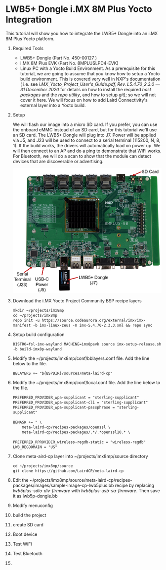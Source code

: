 # LWB5+ Dongle i.MX 8M Plus Yocto Integration



 This tutorial will show you how to integrate the LWB5+ Dongle into an i.MX 8M Plus Yocto platform.

1. Required Tools

   - LWB5+ Dongle (Part No. 450-00127 )
   - i.MX 8M Plus EVK (Part No. 8MPLUSLPD4-EVK)
   - Linux PC with a Yocto Build Environment. As a prerequisite for this tutorial, we are going to assume that you know how to setup a Yocto build environment. This is covered very well in NXP's documentation ( i.e. see *i.MX_Yocto_Project_User's_Guide.pdf, Rev. L5.4.70_2.3.0 — 31 December 2020* for details on how to install the required *host packages* and the *repo utility*, and how to setup *git*); so we will not cover it here. We will focus on how to add Laird Connectivity's external layer into a Yocto build. 

2. Setup

   We will flash our image into a micro SD card. If you prefer, you can use the onboard eMMC instead of an SD card, but for this tutorial we'll use an SD card. The LWB5+ Dongle will plug into J7. Power will be applied via J5, and J23 will be used to connect to a serial terminal (115200, N, 8, 1). If the build works, the drivers will automatically load on power up. We will then connect to an AP and do a ping to demonstrate that WiFi works. For Bluetooth, we will do a scan to show that the module can detect devices that are discoverable or advertising.

   ![](../images/dongle/Setup.PNG)

   

3. Download the i.MX Yocto Project Community BSP recipe layers

   ```
   mkdir ~/projects/imx8mp
   cd ~/projects/imx8mp
   repo init -u https://source.codeaurora.org/external/imx/imx-manifest -b imx-linux-zeus -m imx-5.4.70-2.3.3.xml && repo sync 
   ```

   

4. Setup build configuration

   ```
   DISTRO=fsl-imx-wayland MACHINE=imx8pevk source imx-setup-release.sh -b build-imx8p-wayland 
   ```

   

5. Modify the ~/projects/imx8mp/conf/bblayers.conf file. Add the line below to the file.

   ```
   BBLAYERS += "${BSPDIR}/sources/meta-laird-cp" 
   ```

   

6. Modify the  ~/projects/imx8mp/conf/local.conf file.  Add the line below to the file.

   ```
   PREFERRED_PROVIDER_wpa-supplicant = "sterling-supplicant" 
   PREFERRED_PROVIDER_wpa-supplicant-cli = "sterling-supplicant" 
   PREFERRED_PROVIDER_wpa-supplicant-passphrase = "sterling-supplicant" 
   
   BBMASK += " \ 
       meta-laird-cp/recipes-packages/openssl \ 
       meta-laird-cp/recipes-packages/.*/.*openssl10.* \  
   
   PREFERRED_RPROVIDER_wireless-regdb-static = "wireless-regdb" 
   LWB_REGDOMAIN = "US" 
   ```

   

7. Clone meta-aird-cp layer into ~/projects/imx8mp/source directory

   ```
   cd ~/projects/imx8mp/source
   git clone https://github.com/LairdCP/meta-laird-cp
   ```

   

8. Edit the ~/projects/imx8mp/source/meta-laird-cp/recipes-packages/images/sample-image-cp-lwb5plus.bb recipe by replacing *lwb5plus-sdio-div-firmware* with *lwb5plus-usb-sa-firmware*. Then save it as lwb5p-dongle.bb




9. Modify menuconfig

10. build the project

11. create SD card

12. Boot device

13. Test WiFi

14. Test Bluetooth

15. 